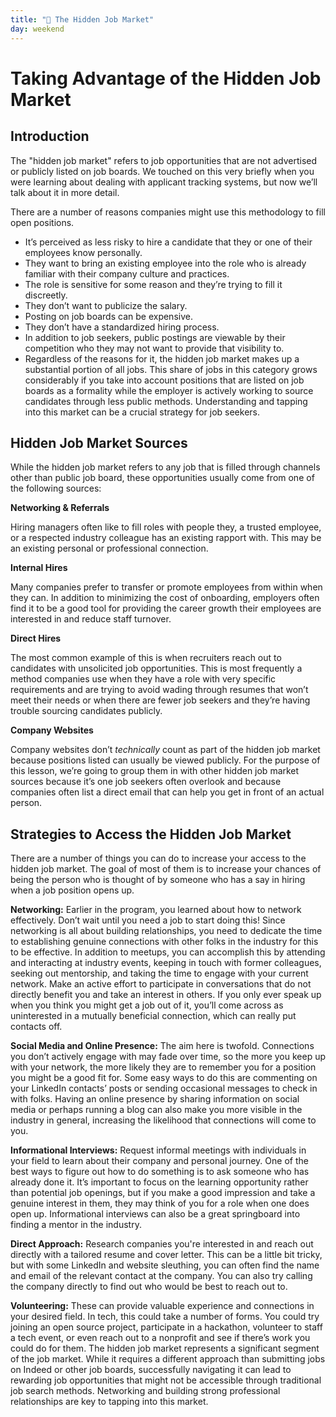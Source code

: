 ```yaml
---
title: "📓 The Hidden Job Market"
day: weekend
---
```


# Taking Advantage of the Hidden Job Market

## Introduction

The "hidden job market" refers to job opportunities that are not advertised or publicly listed on job boards. We touched on this very briefly when you were learning about dealing with applicant tracking systems, but now we’ll talk about it in more detail. 

There are a number of reasons companies might use this methodology to fill open positions.

* It’s perceived as less risky to hire a candidate that they or one of their employees know personally.
* They want to bring an existing employee into the role who is already familiar with their company culture and practices.
* The role is sensitive for some reason and they’re trying to fill it discreetly.
* They don’t want to publicize the salary.
* Posting on job boards can be expensive.
* They don’t have a standardized hiring process. 
* In addition to job seekers, public postings are viewable by their competition who they may not want to provide that visibility to.
* Regardless of the reasons for it, the hidden job market makes up a substantial portion of all jobs. This share of jobs in this category grows considerably if you take into account positions that are listed on job boards as a formality while the employer is actively working to source candidates through less public methods. Understanding and tapping into this market can be a crucial strategy for job seekers. 
## Hidden Job Market Sources

While the hidden job market refers to any job that is filled through channels other than public job board, these opportunities usually come from one of the following sources: 

**Networking & Referrals** 

Hiring managers often like to fill roles with people they, a trusted employee, or a respected industry colleague has an existing rapport with. This may be an existing personal or professional connection. 

**Internal Hires** 

Many companies prefer to transfer or promote employees from within when they can. In addition to minimizing the cost of onboarding, employers often find it to be a good tool for providing the career growth their employees are interested in and reduce staff turnover. 

**Direct Hires** 

The most common example of this is when recruiters reach out to candidates with unsolicited job opportunities. This is most frequently a method companies use when they have a role with very specific requirements and are trying to avoid wading through resumes that won’t meet their needs or when there are fewer job seekers and they’re having trouble sourcing candidates publicly.

**Company Websites** 

Company websites don’t *technically* count as part of the hidden job market because positions listed can usually be viewed publicly. For the purpose of this lesson, we’re going to group them in with other hidden job market sources because it’s one job seekers often overlook and because companies often list a direct email that can help you get in front of an actual person. 

## Strategies to Access the Hidden Job Market

There are a number of things you can do to increase your access to the hidden job market. The goal of most of them is to increase your chances of being the person who is thought of by someone who has a say in hiring when a job position opens up. 

**Networking:** Earlier in the program, you learned about how to network effectively. Don’t wait until you need a job to start doing this! Since networking is all about building relationships, you need to dedicate the time to establishing genuine connections with other folks in the industry for this to be effective. In addition to meetups, you can accomplish this by attending and interacting at industry events, keeping in touch with former colleagues, seeking out mentorship, and taking the time to engage with your current network. Make an active effort to participate in conversations that do not directly benefit you and take an interest in others. If you only ever speak up when you think you might get a job out of it, you’ll come across as uninterested in a mutually beneficial connection, which can really put contacts off.

**Social Media and Online Presence:** The aim here is twofold. Connections you don’t actively engage with may fade over time, so the more you keep up with your network, the more likely they are to remember you for a position you might be a good fit for. Some easy ways to do this are commenting on your LinkedIn contacts’ posts or sending occasional messages to check in with folks. Having an online presence by sharing information on social media or perhaps running a blog can also make you more visible in the industry in general, increasing the likelihood that connections will come to you.

**Informational Interviews:** Request informal meetings with individuals in your field to learn about their company and personal journey. One of the best ways to figure out how to do something is to ask someone who has already done it. It’s important to focus on the learning opportunity rather than potential job openings, but if you make a good impression and take a genuine interest in them, they may think of you for a role when one does open up. Informational interviews can also be a great springboard into finding a mentor in the industry.

**Direct Approach:** Research companies you're interested in and reach out directly with a tailored resume and cover letter. This can be a little bit tricky, but with some LinkedIn and website sleuthing, you can often find the name and email of the relevant contact at the company. You can also try calling the company directly to find out who would be best to reach out to. 

**Volunteering:** These can provide valuable experience and connections in your desired field. In tech, this could take a number of forms. You could try joining an open source project, participate in a hackathon, volunteer to staff a tech event, or even reach out to a nonprofit and see if there’s work you could do for them. 
The hidden job market represents a significant segment of the job market. While it requires a different approach than submitting jobs on Indeed or other job boards, successfully navigating it can lead to rewarding job opportunities that might not be accessible through traditional job search methods. Networking and building strong professional relationships are key to tapping into this market.

